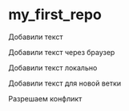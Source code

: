 #  my_first_repo

Добавили текст

Добавили текст через браузер

Добавили текст локально 

Добавили текст для новой ветки

Разрешаем конфликт
